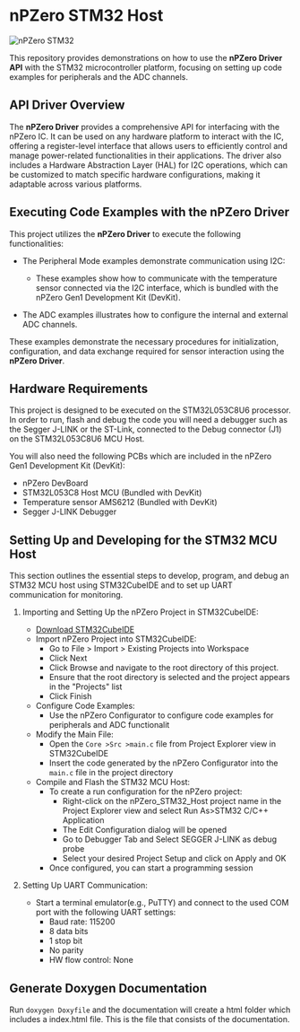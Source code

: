 # nPZero STM32 Host
![](/Documentation/nPZero.png "nPZero STM32")<br>

This repository provides demonstrations on how to use the **nPZero Driver API** with the STM32 microcontroller platform, focusing on setting up code examples for peripherals and the ADC channels.

## API Driver Overview
The **nPZero Driver** provides a comprehensive API for interfacing with the nPZero IC. It can be used on any hardware platform to interact with the IC, offering a register-level interface that allows users to efficiently control and manage power-related functionalities in their applications.
The driver also includes a Hardware Abstraction Layer (HAL) for I2C operations, which can be customized to match specific hardware configurations, making it adaptable across various platforms.

## Executing Code Examples with the nPZero Driver
This project utilizes the **nPZero Driver** to execute the following functionalities:

- The Peripheral Mode examples demonstrate communication using I2C:
    - These examples show how to communicate with the temperature sensor connected via the I2C interface, which is bundled with the nPZero Gen1 Development Kit (DevKit).

- The ADC examples illustrates how to configure the internal and external ADC channels.

These examples demonstrate the necessary procedures for initialization, configuration, and data exchange required for sensor interaction using the **nPZero Driver**.

## Hardware Requirements
This project is designed to be executed on the STM32L053C8U6 processor. In order to run, flash and debug the code you will need a debugger such as the Segger J-LINK or the ST-Link, connected to the Debug connector (J1) on the STM32L053C8U6 MCU Host.

You will also need the following PCBs which are included in the nPZero Gen1 Development Kit (DevKit):

- nPZero DevBoard
- STM32L053C8 Host MCU (Bundled with DevKit)
- Temperature sensor AMS6212 (Bundled with DevKit)
- Segger J-LINK Debugger

## Setting Up and Developing for the STM32 MCU Host

This section outlines the essential steps to develop, program, and debug an STM32 MCU host using STM32CubeIDE and to set up UART communication for monitoring.

1. Importing and Setting Up the nPZero Project in STM32CubeIDE:

	- [Download STM32CubeIDE](https://www.st.com/en/development-tools/stm32cubeide.html)
	- Import nPZero Project into STM32CubeIDE:
	     -  Go to File > Import > Existing Projects into Workspace
	     -  Click Next
	     -  Click Browse and navigate to the root directory of this project.
	     -  Ensure that the root directory is selected and the project appears in the "Projects" list
	     -  Click Finish
	- Configure Code Examples:
	     -  Use the nPZero Configurator to configure code examples for peripherals and ADC functionalit
	- Modify the Main File:
	     -  Open the `Core >Src >main.c` file from Project Explorer view in STM32CubeIDE
	     -  Insert the code generated by the nPZero Configurator into the `main.c` file in the project directory
     - Compile and Flash the STM32 MCU Host:
	     -  To create a run configuration for the nPZero project:
			  -  Right-click on the nPZero_STM32_Host project name in the Project Explorer view and select Run As>STM32 C/C++ Application
			  -  The Edit Configuration dialog will be opened
			  -  Go to Debugger Tab and Select SEGGER J-LINK as debug probe
			  -  Select your desired Project Setup and click on Apply and OK
	     -  Once configured, you can start a programming session
2. Setting Up UART Communication:
     -  Start a terminal emulator(e.g., PuTTY) and connect to the used COM port with the following UART settings:
		  -  Baud rate: 115200
		  -  8 data bits
		  -  1 stop bit
		  -  No parity
		  -  HW flow control: None

## Generate Doxygen Documentation
Run ``doxygen Doxyfile`` and the documentation will create a html folder which includes a index.html file. 
This is the file that consists of the documentation. 